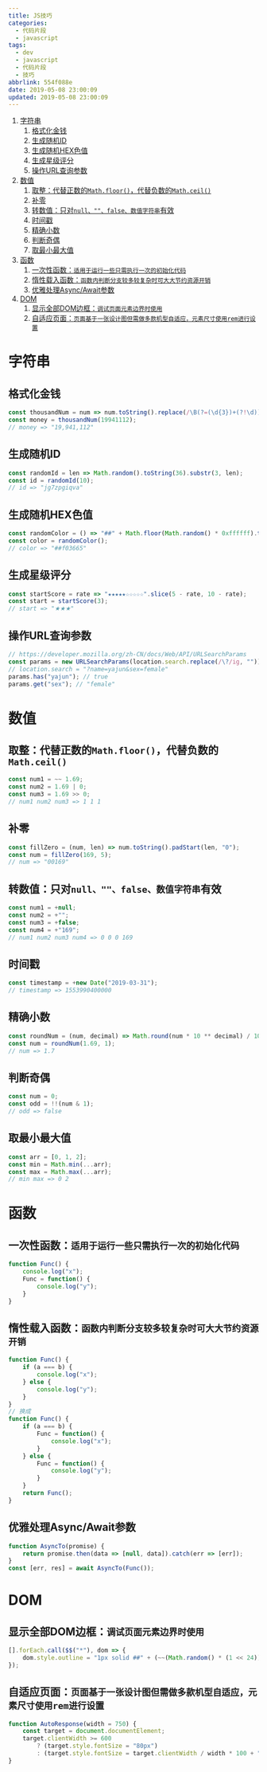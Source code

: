 ```yaml
---
title: JS技巧
categories:
  - 代码片段
  - javascript
tags:
  - dev
  - javascript
  - 代码片段
  - 技巧
abbrlink: 554f088e
date: 2019-05-08 23:00:09
updated: 2019-05-08 23:00:09
---
```


<!-- @import "[TOC]" {cmd="toc" depthFrom=1 depthTo=6 orderedList=false} -->

<!-- code_chunk_output -->

1. [字符串](#字符串)
   1. [格式化金钱](#格式化金钱)
   2. [生成随机ID](#生成随机id)
   3. [生成随机HEX色值](#生成随机hex色值)
   4. [生成星级评分](#生成星级评分)
   5. [操作URL查询参数](#操作url查询参数)
2. [数值](#数值)
   1. [取整：代替正数的`Math.floor()`，代替负数的`Math.ceil()`](#取整代替正数的mathfloor代替负数的mathceil)
   2. [补零](#补零)
   3. [转数值：只对`null、""、false、数值字符串`有效](#转数值只对nullfalse数值字符串有效)
   4. [时间戳](#时间戳)
   5. [精确小数](#精确小数)
   6. [判断奇偶](#判断奇偶)
   7. [取最小最大值](#取最小最大值)
3. [函数](#函数)
   1. [一次性函数：`适用于运行一些只需执行一次的初始化代码`](#一次性函数适用于运行一些只需执行一次的初始化代码)
   2. [惰性载入函数：`函数内判断分支较多较复杂时可大大节约资源开销`](#惰性载入函数函数内判断分支较多较复杂时可大大节约资源开销)
   3. [优雅处理Async/Await参数](#优雅处理asyncawait参数)
4. [DOM](#dom)
   1. [显示全部DOM边框：`调试页面元素边界时使用`](#显示全部dom边框调试页面元素边界时使用)
   2. [自适应页面：`页面基于一张设计图但需做多款机型自适应，元素尺寸使用rem进行设置`](#自适应页面页面基于一张设计图但需做多款机型自适应元素尺寸使用rem进行设置)

<!-- /code_chunk_output -->

<!-- more -->

# 字符串

## 格式化金钱

```js
const thousandNum = num => num.toString().replace(/\B(?=(\d{3})+(?!\d))/g, ",");
const money = thousandNum(19941112);
// money => "19,941,112"
```


## 生成随机ID

```js
const randomId = len => Math.random().toString(36).substr(3, len);
const id = randomId(10);
// id => "jg7zpgiqva"
```


## 生成随机HEX色值

```js
const randomColor = () => "##" + Math.floor(Math.random() * 0xffffff).toString(16).padEnd(6, "0");
const color = randomColor();
// color => "##f03665"
```


## 生成星级评分

```js
const startScore = rate => "★★★★★☆☆☆☆☆".slice(5 - rate, 10 - rate);
const start = startScore(3);
// start => "★★★"
```


## 操作URL查询参数

```js
// https://developer.mozilla.org/zh-CN/docs/Web/API/URLSearchParams
const params = new URLSearchParams(location.search.replace(/\?/ig, "")); 
// location.search = "?name=yajun&sex=female"
params.has("yajun"); // true
params.get("sex"); // "female"
```



# 数值

## 取整：代替正数的`Math.floor()`，代替负数的`Math.ceil()`

```js
const num1 = ~~ 1.69;
const num2 = 1.69 | 0;
const num3 = 1.69 >> 0;
// num1 num2 num3 => 1 1 1
```


## 补零

```js
const fillZero = (num, len) => num.toString().padStart(len, "0");
const num = fillZero(169, 5);
// num => "00169"
```



## 转数值：只对`null、""、false、数值字符串`有效

```js
const num1 = +null;
const num2 = +"";
const num3 = +false;
const num4 = +"169";
// num1 num2 num3 num4 => 0 0 0 169
```


## 时间戳

```js
const timestamp = +new Date("2019-03-31");
// timestamp => 1553990400000
```


## 精确小数

```js
const roundNum = (num, decimal) => Math.round(num * 10 ** decimal) / 10 ** decimal;
const num = roundNum(1.69, 1);
// num => 1.7
```


## 判断奇偶

```js
const num = 0;
const odd = !!(num & 1);
// odd => false
```


## 取最小最大值

```js
const arr = [0, 1, 2];
const min = Math.min(...arr);
const max = Math.max(...arr);
// min max => 0 2
```

# 函数

## 一次性函数：`适用于运行一些只需执行一次的初始化代码`

```js
function Func() {
    console.log("x");
    Func = function() {
        console.log("y");
    }
}
```



## 惰性载入函数：`函数内判断分支较多较复杂时可大大节约资源开销`

```js
function Func() {
    if (a === b) {
        console.log("x");
    } else {
        console.log("y");
    }
}
// 换成
function Func() {
    if (a === b) {
        Func = function() {
            console.log("x");
        }
    } else {
        Func = function() {
            console.log("y");
        }
    }
    return Func();
}
```



## 优雅处理Async/Await参数

```js
function AsyncTo(promise) {
    return promise.then(data => [null, data]).catch(err => [err]);
}
const [err, res] = await AsyncTo(Func());
```


# DOM

## 显示全部DOM边框：`调试页面元素边界时使用`

```js
[].forEach.call($$("*"), dom => {
    dom.style.outline = "1px solid ##" + (~~(Math.random() * (1 << 24))).toString(16);
});
```



## 自适应页面：`页面基于一张设计图但需做多款机型自适应，元素尺寸使用rem进行设置`

```js
function AutoResponse(width = 750) {
    const target = document.documentElement;
    target.clientWidth >= 600
        ? (target.style.fontSize = "80px")
        : (target.style.fontSize = target.clientWidth / width * 100 + "px");
}
```


